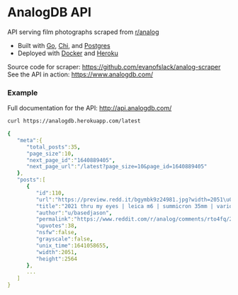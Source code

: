 # AnalogDB API

API serving film photographs scraped from [r/analog](https://www.reddit.com/r/analog/)

* Built with [Go](https://go.dev/), [Chi](https://github.com/go-chi/chi), and [Postgres](https://www.postgresql.org/)
* Deployed with [Docker](https://www.docker.com/) and [Heroku](https://www.heroku.com/)

Source code for scraper: https://github.com/evanofslack/analog-scraper
See the API in action: https://www.analogdb.com/

### Example

Full documentation for the API: http://api.analogdb.com/

```bash
curl https://analogdb.herokuapp.com/latest
```

```yaml
{
   "meta":{
      "total_posts":35,
      "page_size":10,
      "next_page_id":"1640889405",
      "next_page_url":"/latest?page_size=10&page_id=1640889405"
   },
   "posts":[
      {
         "id":110,
         "url":"https://preview.redd.it/bgymbk9z24981.jpg?width=2051\u0026format=pjpg\u0026auto=webp\u0026s=97ecf64887ceb6cabe8c2c6a23ccfd0b9c54784c",
         "title":"2021 thru my eyes | leica m6 | summicron 35mm | various",
         "author":"u/basedjason",
         "permalink":"https://www.reddit.com/r/analog/comments/rto4fq/2021_thru_my_eyes_leica_m6_summicron_35mm_various/",
         "upvotes":38,
         "nsfw":false,
         "grayscale":false,
         "unix_time":1641058655,
         "width":2051,
         "height":2564
      },
      ...
   ]
}
```
